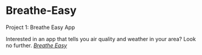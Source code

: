 # Breathe-Easy
Project 1: Breathe Easy App

Interested in an app that tells you air quality and weather in your area? Look no further. <a href="ttps://stefanysanz.github.io/Breathe-Easy/">*Breathe Easy*</a>